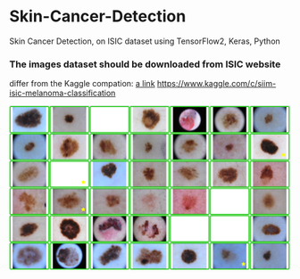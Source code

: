 # Skin-Cancer-Detection
Skin Cancer Detection, on ISIC dataset using TensorFlow2, Keras, Python

### The images dataset should be downloaded from ISIC website

differ from the Kaggle compation:
[a link](https://www.kaggle.com/c/siim-isic-melanoma-classification) https://www.kaggle.com/c/siim-isic-melanoma-classification


![alt text](isic-1.png)
